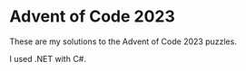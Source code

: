 # Advent of Code 2023

These are my solutions to the Advent of Code 2023 puzzles.

I used .NET with C#.
